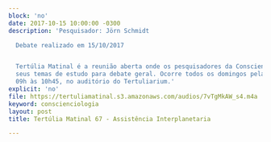 ```yaml
---
block: 'no'
date: 2017-10-15 10:00:00 -0300
description: 'Pesquisador: Jörn Schmidt

  Debate realizado em 15/10/2017


  Tertúlia Matinal é a reunião aberta onde os pesquisadores da Conscienciologia apresentam
  seus temas de estudo para debate geral. Ocorre todos os domingos pela manhã, das
  09h às 10h45, no auditório do Tertuliarium.'
explicit: 'no'
file: https://tertuliamatinal.s3.amazonaws.com/audios/7vTgMkAW_s4.m4a
keyword: conscienciologia
layout: post
title: Tertúlia Matinal 67 - Assistência Interplanetaria

---
```

